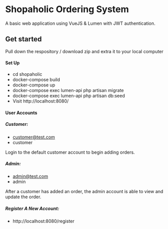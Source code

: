 # Shopaholic Ordering System

A basic web application using VueJS & Lumen with JWT authentication.

## Get started
Pull down the respository / download zip and extra it to your local computer

#### Set Up
* cd shopaholic
* docker-compose build
* docker-compose up
* docker-compose exec lumen-api php artisan migrate
* docker-compose exec lumen-api php artisan db:seed
* Visit http://localhost:8080/

#### User Accounts
##### Customer: 
* customer@test.com
* customer

Login to the default customer account to begin adding orders.

##### Admin: 
* admin@test.com
* admin

After a customer has added an order, the admin account is able to view and update the order.

##### Register A New Account: 
* http://localhost:8080/register